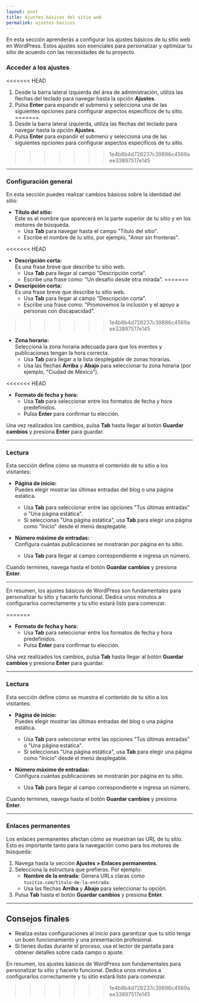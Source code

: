 ```yaml
---
layout: post
title: Ajustes básicos del sitio web
permalink: ajustes-basicos
---
```


En esta sección aprenderás a configurar los ajustes básicos de tu sitio web en WordPress. Estos ajustes son esenciales para personalizar y optimizar tu sitio de acuerdo con las necesidades de tu proyecto.

### Acceder a los ajustes

<<<<<<< HEAD
1. Desde la barra lateral izquierda del área de administración, utiliza las flechas del teclado para navegar hasta la opción **Ajustes**.  
2. Pulsa **Enter** para expandir el submenú y selecciona una de las siguientes opciones para configurar aspectos específicos de tu sitio.
=======
1. Desde la barra lateral izquierda, utiliza las flechas del teclado para navegar hasta la opción **Ajustes**.  
2. Pulsa **Enter** para expandir el submenú y selecciona una de las siguientes opciones para configurar aspectos específicos de tu sitio.
>>>>>>> 1e4b8b4d728237c39896c4569aee33897517e145

---

### Configuración general

En esta sección puedes realizar cambios básicos sobre la identidad del sitio:

- **Título del sitio:**  
  Este es el nombre que aparecerá en la parte superior de tu sitio y en los motores de búsqueda.  
  - Usa **Tab** para navegar hasta el campo "Título del sitio".  
  - Escribe el nombre de tu sitio, por ejemplo, "Amor sin fronteras".

<<<<<<< HEAD
- **Descripción corta:**  
  Es una frase breve que describe tu sitio web.  
  - Usa **Tab** para llegar al campo "Descripción corta".  
  - Escribe una frase como: "Un desafío desde otra mirada".
=======
- **Descripción corta:**  
  Es una frase breve que describe tu sitio web.  
  - Usa **Tab** para llegar al campo "Descripción corta".  
  - Escribe una frase como: "Promovemos la inclusión y el apoyo a personas con discapacidad".
>>>>>>> 1e4b8b4d728237c39896c4569aee33897517e145

- **Zona horaria:**  
  Selecciona la zona horaria adecuada para que los eventos y publicaciones tengan la hora correcta.  
  - Usa **Tab** para llegar a la lista desplegable de zonas horarias.  
  - Usa las flechas **Arriba** y **Abajo** para seleccionar tu zona horaria (por ejemplo, "Ciudad de México").

<<<<<<< HEAD
- **Formato de fecha y hora:**  
  - Usa **Tab** para seleccionar entre los formatos de fecha y hora predefinidos.  
  - Pulsa **Enter** para confirmar tu elección.

Una vez realizados los cambios, pulsa **Tab** hasta llegar al botón **Guardar cambios** y presiona **Enter** para guardar.

---

### Lectura

Esta sección define cómo se muestra el contenido de tu sitio a los visitantes:

- **Página de inicio:**  
  Puedes elegir mostrar las últimas entradas del blog o una página estática.  
  - Usa **Tab** para seleccionar entre las opciones "Tus últimas entradas" o "Una página estática".  
  - Si seleccionas "Una página estática", usa **Tab** para elegir una página como "Inicio" desde el menú desplegable.

- **Número máximo de entradas:**  
  Configura cuántas publicaciones se mostrarán por página en tu sitio.  
  - Usa **Tab** para llegar al campo correspondiente e ingresa un número.

Cuando termines, navega hasta el botón **Guardar cambios** y presiona **Enter**.

---

En resumen, los ajustes básicos de WordPress son fundamentales para personalizar tu sitio y hacerlo funcional. Dedica unos minutos a configurarlos correctamente y tu sitio estará listo para comenzar.

=======
- **Formato de fecha y hora:**  
  - Usa **Tab** para seleccionar entre los formatos de fecha y hora predefinidos.  
  - Pulsa **Enter** para confirmar tu elección.

Una vez realizados los cambios, pulsa **Tab** hasta llegar al botón **Guardar cambios** y presiona **Enter** para guardar.

---

### Lectura

Esta sección define cómo se muestra el contenido de tu sitio a los visitantes:

- **Página de inicio:**  
  Puedes elegir mostrar las últimas entradas del blog o una página estática.  
  - Usa **Tab** para seleccionar entre las opciones "Tus últimas entradas" o "Una página estática".  
  - Si seleccionas "Una página estática", usa **Tab** para elegir una página como "Inicio" desde el menú desplegable.

- **Número máximo de entradas:**  
  Configura cuántas publicaciones se mostrarán por página en tu sitio.  
  - Usa **Tab** para llegar al campo correspondiente e ingresa un número.

Cuando termines, navega hasta el botón **Guardar cambios** y presiona **Enter**.

---

### Enlaces permanentes

Los enlaces permanentes afectan cómo se muestran las URL de tu sitio. Esto es importante tanto para la navegación como para los motores de búsqueda:

1. Navega hasta la sección **Ajustes > Enlaces permanentes**.  
2. Selecciona la estructura que prefieras. Por ejemplo:  
   - **Nombre de la entrada:** Genera URLs claras como `tusitio.com/titulo-de-la-entrada`.  
   - Usa las flechas **Arriba** y **Abajo** para seleccionar tu opción.  
3. Pulsa **Tab** hasta el botón **Guardar cambios** y presiona **Enter**.

---

## Consejos finales

- Realiza estas configuraciones al inicio para garantizar que tu sitio tenga un buen funcionamiento y una presentación profesional.  
- Si tienes dudas durante el proceso, usa el lector de pantalla para obtener detalles sobre cada campo o ajuste.

En resumen, los ajustes básicos de WordPress son fundamentales para personalizar tu sitio y hacerlo funcional. Dedica unos minutos a configurarlos correctamente y tu sitio estará listo para comenzar.

>>>>>>> 1e4b8b4d728237c39896c4569aee33897517e145